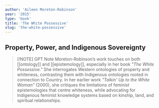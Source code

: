 ```yaml
---
author: 'Aileen Moreton-Robinson'
year: '2015'
type: 'book'
title: 'The White Possessive'
slug: 'the-white-possessive'
---
```


## Property, Power, and Indigenous Sovereignty


> [!NOTE] GPT Note
Moreton-Robinson’s work touches on both [[ontology]] and [[epistemology]], especially in her book _"The White Possessive."_ She interrogates Western ontologies of property and whiteness, contrasting them with Indigenous ontologies rooted in connection to Country. In her earlier work _"Talkin' Up to the White Woman"_ (2000), she critiques the limitations of feminist epistemologies that centre whiteness, while advocating for Indigenous feminist knowledge systems based on kinship, land, and spiritual relationships.